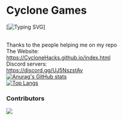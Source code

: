 # Cyclone Games

[![Typing SVG](https://readme-typing-svg.herokuapp.com?color=10BEF7&lines=Hey+its+0rca+and+smileman52;We+are+the+creators+of+this+site!;Join+our+discord!)]

<br>Thanks to the people helping me on my repo
<br>The Website:
<br><link>https://CycloneHacks.github.io/index.html</link>
<br>Discord servers:
<br><link>https://discord.gg/UJ5NszstAv</link>
<br>[![Anurag's GitHub stats](https://github-readme-stats.vercel.app/api?username=CycloneHacks)](https://github.com/anuraghazra/github-readme-stats)
<br>[![Top Langs](https://github-readme-stats.vercel.app/api/top-langs/?username=CycloneHacks)](https://github.com/anuraghazra/github-readme-stats)

### Contributors 
<img src="https://contrib.rocks/image?repo=CycloneHacks/CycloneHacks.github.io" />
